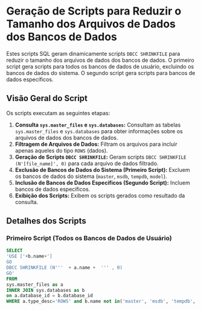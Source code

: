 # Geração de Scripts para Reduzir o Tamanho dos Arquivos de Dados dos Bancos de Dados

Estes scripts SQL geram dinamicamente scripts `DBCC SHRINKFILE` para reduzir o tamanho dos arquivos de dados dos bancos de dados. O primeiro script gera scripts para todos os bancos de dados de usuário, excluindo os bancos de dados do sistema. O segundo script gera scripts para bancos de dados específicos.

## Visão Geral do Script

Os scripts executam as seguintes etapas:

1.  **Consulta `sys.master_files` e `sys.databases`:** Consultam as tabelas `sys.master_files` e `sys.databases` para obter informações sobre os arquivos de dados dos bancos de dados.
2.  **Filtragem de Arquivos de Dados:** Filtram os arquivos para incluir apenas aqueles do tipo `ROWS` (dados).
3.  **Geração de Scripts `DBCC SHRINKFILE`:** Geram scripts `DBCC SHRINKFILE (N'[file_name]', 0)` para cada arquivo de dados filtrado.
4.  **Exclusão de Bancos de Dados do Sistema (Primeiro Script):** Excluem os bancos de dados do sistema (`master`, `msdb`, `tempdb`, `model`).
5.  **Inclusão de Bancos de Dados Específicos (Segundo Script):** Incluem bancos de dados específicos.
6.  **Exibição dos Scripts:** Exibem os scripts gerados como resultado da consulta.

## Detalhes dos Scripts

### Primeiro Script (Todos os Bancos de Dados de Usuário)

```sql
SELECT
'USE ['+b.name+']
GO
DBCC SHRINKFILE (N'''  + a.name +  ''' , 0)
GO'
FROM
sys.master_files as a
INNER JOIN sys.databases as b
on a.database_id = b.database_id
WHERE a.type_desc='ROWS' and b.name not in('master', 'msdb', 'tempdb', 'model');
